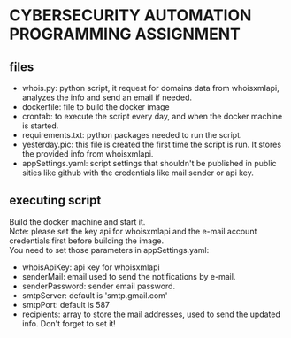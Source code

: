 # CYBERSECURITY AUTOMATION PROGRAMMING ASSIGNMENT #
## files

* whois.py: python script, it request for domains data from whoisxmlapi, analyzes the info and send an email if needed.
* dockerfile: file to build the docker image
* crontab: to execute the script every day, and when the docker machine is started.
* requirements.txt: python packages needed to run the script.
* yesterday.pic: this file is created the first time the script is run. It stores the provided info from whoisxmlapi.
* appSettings.yaml: script settings that shouldn't be published in public sities like github with the credentials like mail sender or api key.

## executing script

  Build the docker machine and start it.  
  Note: please set the key api for whoisxmlapi and the e-mail account credentials first before building the image.  
  You need to set those parameters in appSettings.yaml:
  
  * whoisApiKey: api key for whoisxmlapi
  * senderMail: email used to send the notifications by e-mail.
  * senderPassword: sender email password.
  * smtpServer: default is 'smtp.gmail.com'
  * smtpPort: default is 587
  * recipients: array to store the mail addresses, used to send the updated info. Don't forget to set it!
  